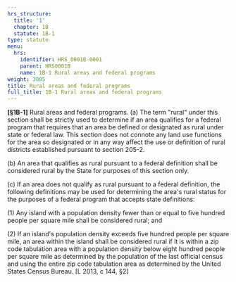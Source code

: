 ```yaml
---
hrs_structure:
  title: '1'
  chapter: 1B
  statute: 1B-1
type: statute
menu:
  hrs:
    identifier: HRS_0001B-0001
    parent: HRS0001B
    name: 1B-1 Rural areas and federal programs
weight: 3005
title: Rural areas and federal programs
full_title: 1B-1 Rural areas and federal programs
---
```

**[§1B-1]** Rural areas and federal programs. (a) The term "rural" under this section shall be strictly used to determine if an area qualifies for a federal program that requires that an area be defined or designated as rural under state or federal law. This section does not connote any land use functions for the area so designated or in any way affect the use or definition of rural districts established pursuant to section 205-2.

(b) An area that qualifies as rural pursuant to a federal definition shall be considered rural by the State for purposes of this section only.

(c) If an area does not qualify as rural pursuant to a federal definition, the following definitions may be used for determining the area's rural status for the purposes of a federal program that accepts state definitions:

(1) Any island with a population density fewer than or equal to five hundred people per square mile shall be considered rural; and

(2) If an island's population density exceeds five hundred people per square mile, an area within the island shall be considered rural if it is within a zip code tabulation area with a population density below eight hundred people per square mile as determined by the population of the last official census and using the entire zip code tabulation area as determined by the United States Census Bureau. [L 2013, c 144, §2]